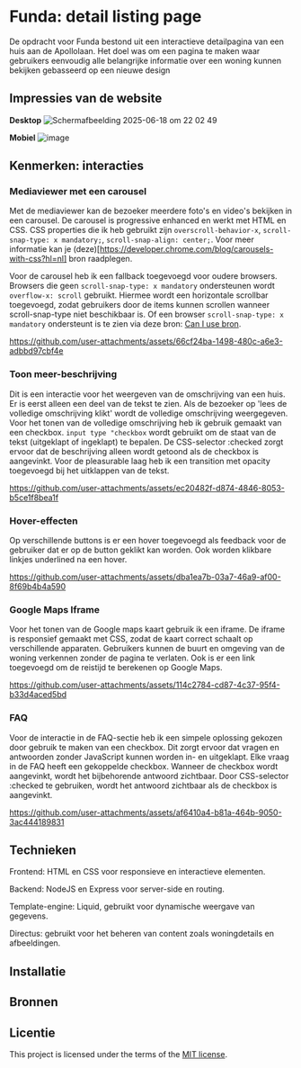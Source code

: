 # Funda: detail listing page
De opdracht voor Funda bestond uit een interactieve detailpagina van een huis aan de Apollolaan. Het doel was om een pagina te maken waar gebruikers eenvoudig alle belangrijke informatie over een woning kunnen bekijken gebasseerd op een nieuwe design

## Impressies van de website
**Desktop**
![Scherm­afbeelding 2025-06-18 om 22 02 49](https://github.com/user-attachments/assets/59365649-e070-4996-b96f-f885d5df4031)

**Mobiel**
![image](https://github.com/user-attachments/assets/7c66e075-00be-4ef0-8625-c3e3c31598f3)

## Kenmerken: interacties

### Mediaviewer met een carousel
Met de mediaviewer kan de bezoeker meerdere foto's en video's bekijken in een carousel. De carousel is progressive enhanced en werkt met HTML en CSS. CSS properties die ik heb gebruikt zijn `overscroll-behavior-x`, `scroll-snap-type: x mandatory;`, `scroll-snap-align: center;`. Voor meer informatie kan je (deze)[https://developer.chrome.com/blog/carousels-with-css?hl=nl] bron raadplegen.

Voor de carousel heb ik een fallback toegevoegd voor oudere browsers. Browsers die geen `scroll-snap-type: x mandatory` ondersteunen wordt `overflow-x: scroll` gebruikt. Hiermee wordt een horizontale scrollbar toegevoegd, zodat gebruikers door de items kunnen scrollen wanneer scroll-snap-type niet beschikbaar is. Of een browser `scroll-snap-type: x mandatory` ondersteunt is te zien via deze bron: [Can I use bron](https://caniuse.com/?search=scroll-snap-type). 


https://github.com/user-attachments/assets/66cf24ba-1498-480c-a6e3-adbbd97cbf4e



### Toon meer-beschrijving 
Dit is een interactie voor het weergeven van de omschrijving van een huis. Er is eerst alleen een deel van de tekst te zien. Als de bezoeker op 'lees de volledige omschrijving klikt' wordt de volledige omschrijving weergegeven.  Voor het tonen van de volledige omschrijving heb ik gebruik gemaakt van een checkbox. `input type "checkbox` wordt gebruikt om de staat van de tekst (uitgeklapt of ingeklapt) te bepalen. De CSS-selector :checked zorgt ervoor dat de beschrijving alleen wordt getoond als de checkbox is aangevinkt. Voor de pleasurable laag heb ik een transition met opacity toegevoegd bij het uitklappen van de tekst. 


https://github.com/user-attachments/assets/ec20482f-d874-4846-8053-b5ce1f8bea1f

### Hover-effecten
Op verschillende buttons is er een hover toegevoegd als feedback voor de gebruiker dat er op de button geklikt kan worden. Ook worden klikbare linkjes underlined na een hover. 


https://github.com/user-attachments/assets/dba1ea7b-03a7-46a9-af00-8f69b4b4a590

### Google Maps Iframe
Voor het tonen van de Google maps kaart gebruik ik een iframe. De iframe is responsief gemaakt met CSS, zodat de kaart correct schaalt op verschillende apparaten. Gebruikers kunnen de buurt en omgeving van de woning verkennen zonder de pagina te verlaten. Ook is er een link toegevoegd om de reistijd te berekenen op Google Maps.

https://github.com/user-attachments/assets/114c2784-cd87-4c37-95f4-b33d4aced5bd

### FAQ
Voor de interactie in de FAQ-sectie heb ik een simpele oplossing gekozen door gebruik te maken van een checkbox. Dit zorgt ervoor dat vragen en antwoorden zonder JavaScript kunnen worden in- en uitgeklapt. Elke vraag in de FAQ heeft een gekoppelde checkbox. Wanneer de checkbox wordt aangevinkt, wordt het bijbehorende antwoord zichtbaar. Door CSS-selector :checked te gebruiken, wordt het antwoord zichtbaar als de checkbox is aangevinkt.


https://github.com/user-attachments/assets/af6410a4-b81a-464b-9050-3ac444189831


 
## Technieken
Frontend: HTML en CSS voor responsieve en interactieve elementen.

Backend: NodeJS en Express voor server-side en routing.

Template-engine: Liquid, gebruikt voor dynamische weergave van gegevens.

Directus: gebruikt voor het beheren van content zoals woningdetails en afbeeldingen.


## Installatie
<!-- Bij Instalatie staat hoe een andere developer aan jouw repo kan werken -->

## Bronnen

## Licentie

This project is licensed under the terms of the [MIT license](./LICENSE).
